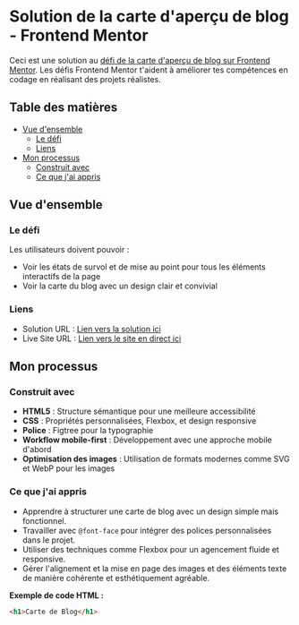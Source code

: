 # Solution de la carte d'aperçu de blog - Frontend Mentor

Ceci est une solution au [défi de la carte d'aperçu de blog sur Frontend Mentor](https://www.frontendmentor.io/challenges/blog-preview-card-ckPaj01IcS). Les défis Frontend Mentor t'aident à améliorer tes compétences en codage en réalisant des projets réalistes.

## Table des matières

- [Vue d'ensemble](#vue-densemble)
  - [Le défi](#le-défi)
  - [Liens](#liens)
- [Mon processus](#mon-processus)
  - [Construit avec](#construit-avec)
  - [Ce que j'ai appris](#ce-que-jai-appris)

## Vue d'ensemble

### Le défi

Les utilisateurs doivent pouvoir :

- Voir les états de survol et de mise au point pour tous les éléments interactifs de la page
- Voir la carte du blog avec un design clair et convivial

### Liens

- Solution URL : [Lien vers la solution ici](https://github.com/ange14032005/blog_card.git)
- Live Site URL : [Lien vers le site en direct ici](https://ange14032005.github.io/blog_card/)

## Mon processus

### Construit avec

- **HTML5** : Structure sémantique pour une meilleure accessibilité
- **CSS** : Propriétés personnalisées, Flexbox, et design responsive
- **Police** : Figtree pour la typographie
- **Workflow mobile-first** : Développement avec une approche mobile d'abord
- **Optimisation des images** : Utilisation de formats modernes comme SVG et WebP pour les images

### Ce que j'ai appris

- Apprendre à structurer une carte de blog avec un design simple mais fonctionnel.
- Travailler avec `@font-face` pour intégrer des polices personnalisées dans le projet.
- Utiliser des techniques comme Flexbox pour un agencement fluide et responsive.
- Gérer l'alignement et la mise en page des images et des éléments texte de manière cohérente et esthétiquement agréable.

**Exemple de code HTML :**

```html
<h1>Carte de Blog</h1>
